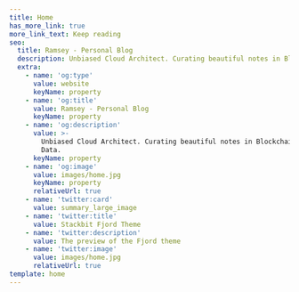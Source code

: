 ```yaml
---
title: Home
has_more_link: true
more_link_text: Keep reading
seo:
  title: Ramsey - Personal Blog
  description: Unbiased Cloud Architect. Curating beautiful notes in Blockchain & Big Data.
  extra:
    - name: 'og:type'
      value: website
      keyName: property
    - name: 'og:title'
      value: Ramsey - Personal Blog
      keyName: property
    - name: 'og:description'
      value: >-
        Unbiased Cloud Architect. Curating beautiful notes in Blockchain & Big
        Data.
      keyName: property
    - name: 'og:image'
      value: images/home.jpg
      keyName: property
      relativeUrl: true
    - name: 'twitter:card'
      value: summary_large_image
    - name: 'twitter:title'
      value: Stackbit Fjord Theme
    - name: 'twitter:description'
      value: The preview of the Fjord theme
    - name: 'twitter:image'
      value: images/home.jpg
      relativeUrl: true
template: home
---
```

